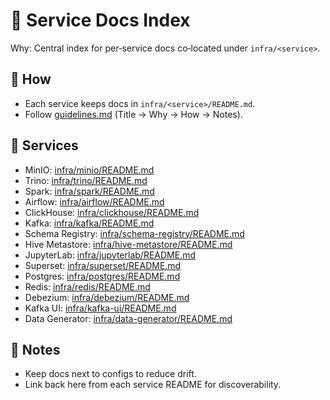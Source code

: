 # 🧩 Service Docs Index

Why: Central index for per‑service docs co‑located under `infra/<service>`.

## 🚀 How

- Each service keeps docs in `infra/<service>/README.md`.
- Follow [guidelines.md](guidelines.md) (Title → Why → How → Notes).

## 🔗 Services

- MinIO: [infra/minio/README.md](../infra/minio/README.md)
- Trino: [infra/trino/README.md](../infra/trino/README.md)
- Spark: [infra/spark/README.md](../infra/spark/README.md)
- Airflow: [infra/airflow/README.md](../infra/airflow/README.md)
- ClickHouse: [infra/clickhouse/README.md](../infra/clickhouse/README.md)
- Kafka: [infra/kafka/README.md](../infra/kafka/README.md)
- Schema Registry: [infra/schema-registry/README.md](../infra/schema-registry/README.md)
- Hive Metastore: [infra/hive-metastore/README.md](../infra/hive-metastore/README.md)
- JupyterLab: [infra/jupyterlab/README.md](../infra/jupyterlab/README.md)
- Superset: [infra/superset/README.md](../infra/superset/README.md)
- Postgres: [infra/postgres/README.md](../infra/postgres/README.md)
- Redis: [infra/redis/README.md](../infra/redis/README.md)
- Debezium: [infra/debezium/README.md](../infra/debezium/README.md)
- Kafka UI: [infra/kafka-ui/README.md](../infra/kafka-ui/README.md)
- Data Generator: [infra/data-generator/README.md](../infra/data-generator/README.md)

## 📝 Notes

- Keep docs next to configs to reduce drift.
- Link back here from each service README for discoverability.
